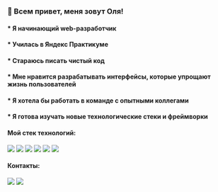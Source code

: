 ### 👋 Всем привет, меня зовут Оля!

#### * Я начинающий web-разработчик
#### * Училась в Яндекс Практикуме
#### * Стараюсь писать чистый код 
#### * Мне нравится разрабатывать интерфейсы, которые упрощают жизнь пользователей
#### * Я хотела бы работать в команде с опытными коллегами 
#### * Я готова изучать новые технологические стеки и фреймворки

#### Мой стек технологий:
<img src="https://img.shields.io/badge/HTML-2F4F4F?style=for-the-badge&logo=html5&logoColor=FFFFFF"/> <img src="https://img.shields.io/badge/CSS-2F4F4F?style=for-the-badge&logo=css3&logoColor=FFFFFF"/> <img src="https://img.shields.io/badge/JavaScript-2F4F4F?style=for-the-badge&logo=javascript&logoColor=FFFFFF"/> <img src="https://img.shields.io/badge/React-2F4F4F?style=for-the-badge&logo=reactquery&logoColor=FFFFFF"/> <img src="https://img.shields.io/badge/Node.js-2F4F4F?style=for-the-badge&logo=&logoColor=FFFFFF"/> <img src="https://img.shields.io/badge/webpack-2F4F4F?style=for-the-badge&logo=webpack&logoColor=FFFFFF"/>
#### Контакты:
[<img src="https://img.shields.io/badge/telegram-2F4F4F?style=for-the-badge&logo=telegram&logoColor=FFFFFF"/>](https://t.me/PaolaPanNN)
[<img src="https://img.shields.io/badge/email-2F4F4F?style=for-the-badge&logo=maildotru&logoColor=FFFFFF"/>](mailto:olga_nikolaevna_1995@mail.ru)


